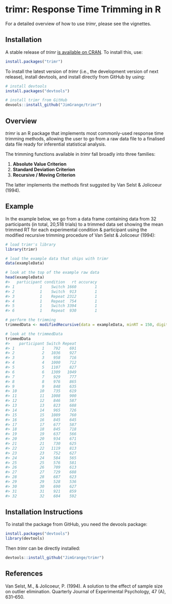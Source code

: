 trimr: Response Time Trimming in R
==================================

For a detailed overview of how to use *trimr*, please see the vignettes.

Installation
------------

A stable release of *trimr* [is available on CRAN](https://cran.r-project.org/web/packages/trimr/). To install this, use:

``` r
install.packages("trimr")
```

To install the latest version of *trimr* (i.e., the development version of next release), install devtools, and install directly from GitHub by using:

``` r
# install devtools
install.packages("devtools")

# install trimr from GitHub
devools::install_github("JimGrange/trimr")
```

Overview
--------

*trimr* is an R package that implements most commonly-used response time trimming methods, allowing the user to go from a raw data file to a finalised data file ready for inferential statistical analysis.

The trimming functions available in *trimr* fall broadly into three families:

1.  **Absolute Value Criterion**
2.  **Standard Deviation Criterion**
3.  **Recursive / Moving Criterion**

The latter implements the methods first suggsted by Van Selst & Jolicoeur (1994).

Example
-------

In the example below, we go from a data frame containing data from 32 participants (in total, 20,518 trials) to a trimmed data set showing the mean trimmed RT for each experimental condition & participant using the modified recursive trimming procedure of Van Selst & Jolicoeur (1994):

``` r
# load trimr's library
library(trimr)

# load the example data that ships with trimr
data(exampleData)

# look at the top of the example raw data
head(exampleData)
#>   participant condition   rt accuracy
#> 1           1    Switch 1660        1
#> 2           1    Switch  913        1
#> 3           1    Repeat 2312        1
#> 4           1    Repeat  754        1
#> 5           1    Switch 3394        1
#> 6           1    Repeat  930        1

# perform the trimming
trimmedData <- modifiedRecursive(data = exampleData, minRT = 150, digits = 0)

# look at the trimmedData
trimmedData
#>    participant Switch Repeat
#> 1            1    792    691
#> 2            2   1036    927
#> 3            3    958    716
#> 4            4   1000    712
#> 5            5   1107    827
#> 6            6   1309   1049
#> 7            7    929    777
#> 8            8    976    865
#> 9            9    848    635
#> 10          10    735    619
#> 11          11   1008    900
#> 12          12    846    587
#> 13          13    823    688
#> 14          14    965    726
#> 15          15   1089    760
#> 16          16    845    645
#> 17          17    677    587
#> 18          18    845    718
#> 19          19    637    566
#> 20          20    934    671
#> 21          21    730    625
#> 22          22   1119    813
#> 23          23    752    627
#> 24          24    584    565
#> 25          25    576    581
#> 26          26    709    613
#> 27          27    729    688
#> 28          28    687    623
#> 29          29    528    536
#> 30          30    690    627
#> 31          31    921    859
#> 32          32    604    592
```

Installation Instructions
-------------------------

To install the package from GitHub, you need the devools package:

``` r
install.packages("devtools")
library(devtools)
```

Then *trimr* can be directly installed:

``` r
devtools::install_github("JimGrange/trimr")
```

References
----------

Van Selst, M., & Jolicoeur, P. (1994). A solution to the effect of sample size on outlier elimination. Quarterly Journal of Experimental Psychology, 47 (A), 631–650.
